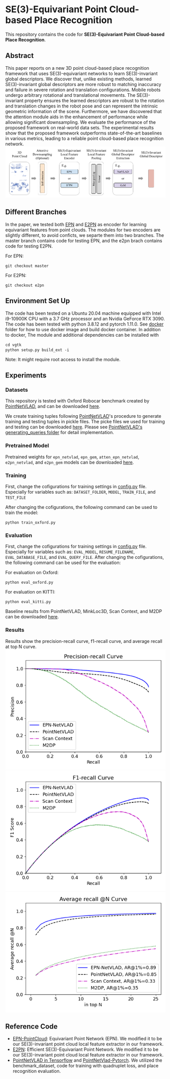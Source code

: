 # SE(3)-Equivariant Point Cloud-based Place Recognition
This repository contains the code for **SE(3)-Equivariant Point Cloud-based Place Recognition**.

## Abstract
This paper reports on a new 3D point cloud-based place recognition framework that uses SE(3)-equivariant networks to learn SE(3)-invariant global descriptors. We discover that, unlike existing methods, learned SE(3)-invariant global descriptors are more robust to matching inaccuracy and failure in severe rotation and translation configurations. Mobile robots undergo arbitrary rotational and translational movements. The SE(3)-invariant property ensures the learned descriptors are robust to the rotation and translation changes in the robot pose and can represent the intrinsic geometric information of the scene. Furthermore, we have discovered that the attention module aids in the enhancement of performance while allowing significant downsampling. We evaluate the performance of the proposed framework on real-world data sets. The experimental results show that the proposed framework outperforms state-of-the-art baselines in various metrics, leading to a reliable point cloud-based place recognition network.
![](media/se3_equivariant_place_recognition.png)

## Different Branches
In the paper, we tested both [EPN](https://github.com/nintendops/EPN_PointCloud) and [E2PN](https://github.com/minghanz/EPN_PointCloud) as encoder for learning equivariant features from point clouds. The modules for two encoders are slightly different, to avoid conficts, we separte them into two branches. The master branch contains code for testing EPN, and the e2pn brach contains code for testing E2PN.

For EPN:
```
git checkout master
```
For E2PN:
```
git checkout e2pn
```

## Environment Set Up
The code has been tested on a Ubuntu 20.04 machine equipped with Intel i9-10900K CPU with a 3.7 GHz processor and an Nvidia GeForce RTX 3090. 
The code has been tested with python 3.8.12 and pytorch 1.11.0.
See [docker](docker) folder for how to use docker image and build docker container.
In addition to docker, The module and additional dependencies can be installed with
```
cd vgtk
python setup.py build_ext -i
```
Note: It might require root access to install the module.

## Experiments

### Datasets
This repository is tested with Oxford Robocar benchmark created by [PointNetVLAD](https://github.com/mikacuy/pointnetvlad), and can be downloaded [here](https://drive.google.com/drive/folders/1Wn1Lvvk0oAkwOUwR0R6apbrekdXAUg7D). 

We create training tuples following [PointNetVLAD](https://github.com/mikacuy/pointnetvlad)'s procedure to generate training and testing tuples in pickle files. The picke files we used for training and testing can be downloaded [here](https://drive.google.com/drive/folders/1ajjKkQ5KQ8eOER-dkhZ2P6fMPtduUGWJ?usp=sharing). Please see [PointNetVLAD's generating_queries folder](https://github.com/mikacuy/pointnetvlad/tree/master/generating_queries) for detail implementation.

### Pretrained Model
Pretrained weights for `epn_netvlad`, `epn_gem`, `atten_epn_netvlad`, `e2pn_netvlad`, and `e2pn_gem` models can be downloaded [here](https://drive.google.com/drive/folders/1xU4nYkXLMiy6x92zr5GGzuQamAzjtbYv?usp=sharing).

### Training
First, change the cofigurations for training settings in [config.py](config.py) file. Especially for variables such as: `DATASET_FOLDER`, `MODEL`, `TRAIN_FILE`, and `TEST_FILE`

After changing the cofigurations, the following command can be used to train the model:

```
python train_oxford.py
```

### Evaluation
First, change the cofigurations for training settings in [config.py](config.py) file. Especially for variables such as: `EVAL_MODEL`, `RESUME_FILENAME`, `EVAL_DATABASE_FILE`, and `EVAL_QUERY_FILE`.
After changing the cofigurations, the following command can be used for the evaluation:

For evaluation on Oxford:
```
python eval_oxford.py
```
For evaluation on KITTI:
```
python eval_kitti.py
```
Baseline results from PointNetVLAD, MinkLoc3D, Scan Context, and M2DP can be downloaded [here](https://drive.google.com/drive/folders/1wBKV_hFplRsIAGiqwXmXx1W4tXxMtc93?usp=sharing).

### Results
Results show the precision-recall curve, f1-recall curve, and average recall at top N curve.
![](media/precision_recall_curve.png)
![](media/f1_recall_curve.png)
![](media/average_recall_curve.png)

## Reference Code
- [EPN-PointCloud](https://github.com/nintendops/EPN_PointCloud): Equivariant Point Network (EPN). We modified it to be our SE(3)-invariant point cloud local feature extractor in our framework.
- [E2PN](https://github.com/minghanz/EPN_PointCloud): Efficient SE(3)-Equivariant Point Network. We modified it to be our SE(3)-invariant point cloud local feature extractor in our framework.
- [PointNetVLAD in Tensorflow](https://github.com/mikacuy/pointnetvlad) and [PointNetVlad-Pytorch](https://github.com/cattaneod/PointNetVlad-Pytorch). We utilized the benchmark_dataset, code for training with quadruplet loss, and place recognition evaluation.